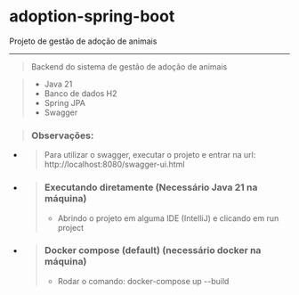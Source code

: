 # adoption-spring-boot
Projeto de gestão de adoção de animais

---

> Backend do sistema de gestão de adoção de animais

> - Java 21
> - Banco de dados H2
> - Spring JPA
> - Swagger

> ### Observações: 
- > Para utilizar o swagger, executar o projeto e entrar na url: http://localhost:8080/swagger-ui.html

- >### Executando diretamente (Necessário Java 21 na máquina)
  > - Abrindo o projeto em alguma IDE (IntelliJ) e clicando em run project 
          
- > ### Docker compose (default) (necessário docker na máquina)
  > - Rodar o comando: docker-compose up --build